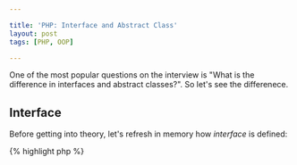 ```yaml
---

title: 'PHP: Interface and Abstract Class'
layout: post
tags: [PHP, OOP]

---
```

One of the most popular questions on the interview is "What is the difference in interfaces and abstract classes?".
So let's see the differenece.

## Interface
Before getting into theory, let's refresh in memory how *interface* is defined:

{% highlight php %}
<?php

interface InterfaceName {
    public function method($parameter);
}
{% endhighlight %}

An interface can contain methods and constants, but can't contain any variables. 
Methods must be public and have no implementation. In PHP one interface 
can be inherited from another one by *extends* keyword:

{% highlight php %}
interface ParentInterface {
    public function method($parameter);
}

interface ChildInterface {
    public function another_method($parameter);
}
{% endhighlight %}

One difference with classes that interfaces can't override it's parent's methods. So, when one
interface extends another they can't have methods with the same names.
